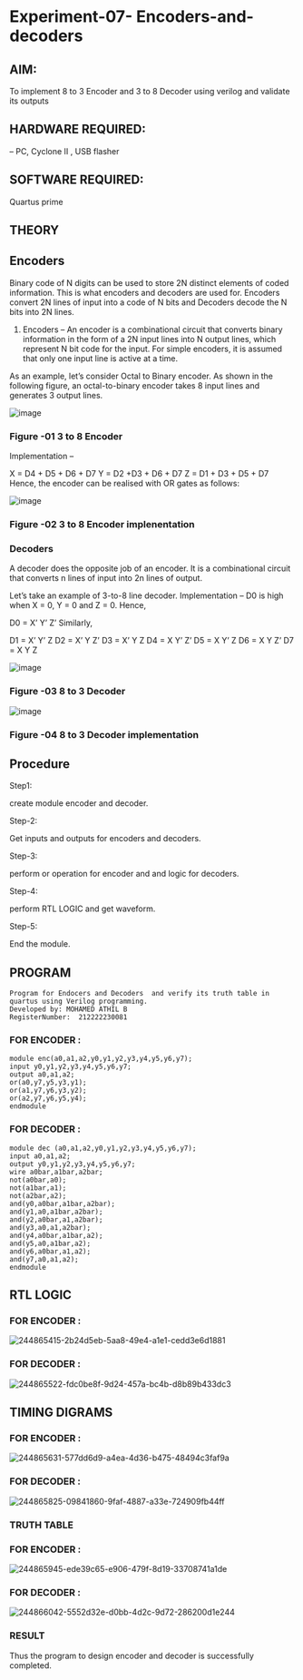 # Experiment-07- Encoders-and-decoders 
## AIM: 
To implement 8 to 3 Encoder and  3 to 8 Decoder using verilog and validate its outputs
## HARDWARE REQUIRED: 
– PC, Cyclone II , USB flasher
## SOFTWARE REQUIRED:   
Quartus prime
## THEORY 

## Encoders
Binary code of N digits can be used to store 2N distinct elements of coded information. This is what encoders and decoders are used for. Encoders convert 2N lines of input into a code of N bits and Decoders decode the N bits into 2N lines.

1. Encoders –
An encoder is a combinational circuit that converts binary information in the form of a 2N input lines into N output lines, which represent N bit code for the input. For simple encoders, it is assumed that only one input line is active at a time.

As an example, let’s consider Octal to Binary encoder. As shown in the following figure, an octal-to-binary encoder takes 8 input lines and generates 3 output lines.

![image](https://user-images.githubusercontent.com/36288975/171543588-bc0746df-a173-4b35-989e-5fb7d385fe8a.png)
### Figure -01 3 to 8 Encoder 


Implementation –

X = D4 + D5 + D6 + D7
Y = D2 +D3 + D6 + D7
Z = D1 + D3 + D5 + D7 
Hence, the encoder can be realised with OR gates as follows:


![image](https://user-images.githubusercontent.com/36288975/171543740-68403b82-aa93-4c98-9343-f32b14885a2e.png)
### Figure -02 3 to 8 Encoder implenentation 

 ### Decoders 
A decoder does the opposite job of an encoder. It is a combinational circuit that converts n lines of input into 2n lines of output.

Let’s take an example of 3-to-8 line decoder.
Implementation –
D0 is high when X = 0, Y = 0 and Z = 0. Hence,

D0 = X’ Y’ Z’ 
Similarly,

D1 = X’ Y’ Z
D2 = X’ Y Z’
D3 = X’ Y Z
D4 = X Y’ Z’
D5 = X Y’ Z
D6 = X Y Z’
D7 = X Y Z 


![image](https://user-images.githubusercontent.com/36288975/171543978-ee2d0671-2846-40a1-8705-507fd6287a49.png)
### Figure -03 8 to 3 Decoder 



![image](https://user-images.githubusercontent.com/36288975/171543866-5a6eace6-8683-49d7-9c4f-a7cb30ec3035.png)
### Figure -04 8 to 3 Decoder implementation 

## Procedure
Step1:

create module encoder and decoder.

Step-2:

Get inputs and outputs for encoders and decoders.

Step-3:

perform or operation for encoder and and logic for decoders.

Step-4:

perform RTL LOGIC and get waveform.

Step-5:

End the module.


## PROGRAM 
```
Program for Endocers and Decoders  and verify its truth table in quartus using Verilog programming.
Developed by: MOHAMED ATHIL B
RegisterNumber:  212222230081
```
### FOR ENCODER :
```
module enc(a0,a1,a2,y0,y1,y2,y3,y4,y5,y6,y7);
input y0,y1,y2,y3,y4,y5,y6,y7;
output a0,a1,a2;
or(a0,y7,y5,y3,y1);
or(a1,y7,y6,y3,y2);
or(a2,y7,y6,y5,y4);
endmodule
```
### FOR DECODER :
```
module dec (a0,a1,a2,y0,y1,y2,y3,y4,y5,y6,y7);
input a0,a1,a2;
output y0,y1,y2,y3,y4,y5,y6,y7;
wire a0bar,a1bar,a2bar;
not(a0bar,a0);
not(a1bar,a1);
not(a2bar,a2);
and(y0,a0bar,a1bar,a2bar);
and(y1,a0,a1bar,a2bar);
and(y2,a0bar,a1,a2bar);
and(y3,a0,a1,a2bar);
and(y4,a0bar,a1bar,a2);
and(y5,a0,a1bar,a2);
and(y6,a0bar,a1,a2);
and(y7,a0,a1,a2);
endmodule
```

## RTL LOGIC  

### FOR ENCODER :
![244865415-2b24d5eb-5aa8-49e4-a1e1-cedd3e6d1881](https://github.com/Bmohamedathil/Experiment-08-Encoders-and-decoders-/assets/119560261/be7b844d-76f0-43ac-bd10-67ee756f7f9b)

### FOR DECODER :
![244865522-fdc0be8f-9d24-457a-bc4b-d8b89b433dc3](https://github.com/Bmohamedathil/Experiment-08-Encoders-and-decoders-/assets/119560261/1fd6d34e-1f86-4ee3-91fb-6e2ee3fd5760)

## TIMING DIGRAMS  

### FOR ENCODER :
![244865631-577dd6d9-a4ea-4d36-b475-48494c3faf9a](https://github.com/Bmohamedathil/Experiment-08-Encoders-and-decoders-/assets/119560261/8935809b-da42-4b55-9d5e-e190d25e8cda)

### FOR DECODER :
![244865825-09841860-9faf-4887-a33e-724909fb44ff](https://github.com/Bmohamedathil/Experiment-08-Encoders-and-decoders-/assets/119560261/2f2fbd3c-4f5d-4ad1-bfde-726451c12b15)


### TRUTH TABLE 

### FOR ENCODER :
![244865945-ede39c65-e906-479f-8d19-33708741a1de](https://github.com/Bmohamedathil/Experiment-08-Encoders-and-decoders-/assets/119560261/0ca4c66d-d74a-4e35-96c9-9b3ea366d374)

### FOR DECODER :
![244866042-5552d32e-d0bb-4d2c-9d72-286200d1e244](https://github.com/Bmohamedathil/Experiment-08-Encoders-and-decoders-/assets/119560261/d16e8f31-234e-4014-bdfe-96489bdb8c5d)

### RESULT 
Thus the program to design encoder and decoder is successfully completed.
